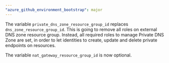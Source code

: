 ```yaml
---
"azure_github_environment_bootstrap": major
---
```


The variable `private_dns_zone_resource_group_id` replaces `dns_zone_resource_group_id`. This is going to remove all roles on external DNS zone resource group. Instead, all required roles to manage Private DNS Zone are set, in order to let identities to create, update and delete private endpoints on resources.

The variable `nat_gateway_resource_group_id` is now optional.
